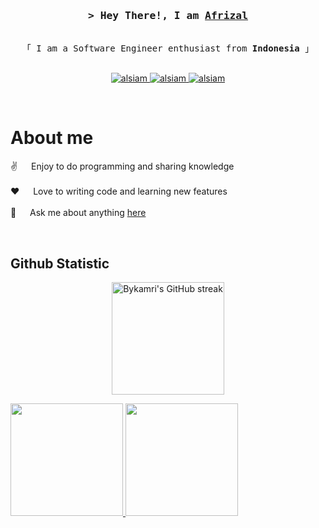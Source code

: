 <!-- Intro  -->
<h3 align="center">
        <samp>&gt; Hey There!, I am
                <b><a target="_blank" href="https://afrizalsuhartono.my.id/">Afrizal</a></b>
        </samp>
</h3>


<p align="center"> 
  <samp>
    <br>
    「 I am a Software Engineer enthusiast from <b>Indonesia</b> 」
    <br>
    <br>
  </samp>
</p>

<p align="center">
 <a href="https://afrizalsuhartono.my.id/" target="blank">
  <img src="https://img.shields.io/badge/Website-DC143C?style=for-the-badge&logo=medium&logoColor=white" alt="alsiam" />
 </a>
 <a href="https://www.linkedin.com/in/mafrizal-suhartono/" target="_blank">
  <img src="https://img.shields.io/badge/LinkedIn-0077B5?style=for-the-badge&logo=linkedin&logoColor=white" alt="alsiam"/>
 </a>
 <a href="https://www.instagram.com/_zaall/" target="_blank">
  <img src="https://img.shields.io/badge/Instagram-fe4164?style=for-the-badge&logo=instagram&logoColor=white" alt="alsiam" />
 </a>
</p>
<br />


<!-- About Section -->

# About me

<p>

✌️ &emsp; Enjoy to do programming and sharing knowledge <br/><br/>
❤️ &emsp; Love to writing code and learning new features<br/><br/>
💬 &emsp; Ask me about anything [here](https://github.com/bykamri/bykamri/issues)

</p>
<br/>

## Github Statistic

<p align="center">
          <img height="180em" src="https://github-readme-streak-stats.herokuapp.com/?user=bykamri&theme=meta-dark&background=050F2C" alt="Bykamri's GitHub streak"/>
</p>
<p align="left">
<a href="https://github.com/bykamri">
  <img height="180em" src="https://github-readme-stats-eight-theta.vercel.app/api?username=Bykamri&show_icons=true&theme=algolia&include_all_commits=true&count_private=true"/>
  <img height="180em" src="https://github-readme-stats-eight-theta.vercel.app/api/top-langs/?username=Bykamri&layout=compact&langs_count=8&theme=algolia"/>
</a>
</p>
